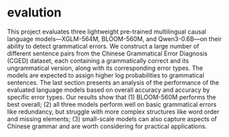 # evalution

This project evaluates three lightweight pre-trained multilingual causal language models—XGLM-564M, BLOOM-560M, and Qwen3-0.6B—on their ability to detect grammatical errors. We construct a large number of  different sentence pairs from the Chinese Grammatical Error Diagnosis (CGED) dataset, each containing a grammatically correct and its ungrammatical version, along with its corresponding error types. The models are expected to assign higher log probabilities to grammatical sentences. The last section presents an analysis of the performance of the evaluated language models based on overall accuracy and accuracy by specific error types. Our results show that (1) BLOOM-560M performs the best overall; (2) all three models perform well on basic grammatical errors like redundancy, but struggle with more complex structures like word order and missing elements; (3) small-scale models can also capture aspects of Chinese grammar and are worth considering for practical applications.

